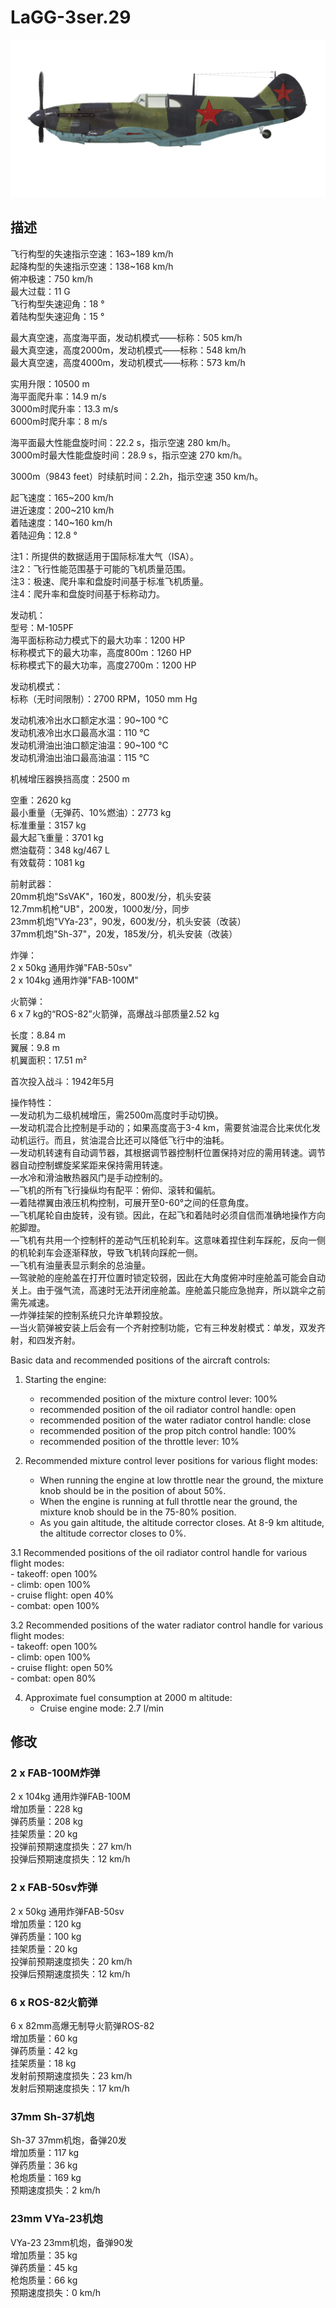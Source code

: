 # LaGG-3ser.29  
  
![lagg3s29](../images/lagg3s29.png)  
  
## 描述  
  
飞行构型的失速指示空速：163~189 km/h  
起降构型的失速指示空速：138~168 km/h  
俯冲极速：750 km/h  
最大过载：11 G  
飞行构型失速迎角：18 °  
着陆构型失速迎角：15 °  
  
最大真空速，高度海平面，发动机模式——标称：505 km/h  
最大真空速，高度2000m，发动机模式——标称：548 km/h  
最大真空速，高度4000m，发动机模式——标称：573 km/h  
  
实用升限：10500 m  
海平面爬升率：14.9 m/s  
3000m时爬升率：13.3 m/s  
6000m时爬升率：8 m/s  
  
海平面最大性能盘旋时间：22.2 s，指示空速 280 km/h。  
3000m时最大性能盘旋时间：28.9 s，指示空速 270 km/h。  
  
3000m（9843 feet）时续航时间：2.2h，指示空速 350 km/h。  
  
起飞速度：165~200 km/h  
进近速度：200~210 km/h  
着陆速度：140~160 km/h  
着陆迎角：12.8 °  
  
注1：所提供的数据适用于国际标准大气（ISA）。  
注2：飞行性能范围基于可能的飞机质量范围。  
注3：极速、爬升率和盘旋时间基于标准飞机质量。  
注4：爬升率和盘旋时间基于标称动力。  
  
发动机：  
型号：M-105PF  
海平面标称动力模式下的最大功率：1200 HP  
标称模式下的最大功率，高度800m：1260 HP  
标称模式下的最大功率，高度2700m：1200 HP  
  
发动机模式：  
标称（无时间限制）：2700 RPM，1050 mm Hg  
  
发动机液冷出水口额定水温：90~100 °C  
发动机液冷出水口最高水温：110 °C  
发动机滑油出油口额定油温：90~100 °C  
发动机滑油出油口最高油温：115 °C  
  
机械增压器换挡高度：2500 m  
  
空重：2620 kg  
最小重量（无弹药、10%燃油）：2773 kg  
标准重量：3157 kg  
最大起飞重量：3701 kg  
燃油载荷：348 kg/467 L  
有效载荷：1081 kg  
  
前射武器：  
20mm机炮"SsVAK"，160发，800发/分，机头安装  
12.7mm机枪"UB"，200发，1000发/分，同步  
23mm机炮"VYa-23"，90发，600发/分，机头安装（改装）  
37mm机炮"Sh-37"，20发，185发/分，机头安装（改装）  
  
炸弹：  
2 x 50kg 通用炸弹"FAB-50sv"  
2 x 104kg 通用炸弹"FAB-100M"  
  
火箭弹：  
6 x 7 kg的“ROS-82”火箭弹，高爆战斗部质量2.52 kg  
  
长度：8.84 m  
翼展：9.8 m  
机翼面积：17.51 m²  
  
首次投入战斗：1942年5月  
  
操作特性：  
—发动机为二级机械增压，需2500m高度时手动切换。  
—发动机混合比控制是手动的；如果高度高于3-4 km，需要贫油混合比来优化发动机运行。而且，贫油混合比还可以降低飞行中的油耗。  
—发动机转速有自动调节器，其根据调节器控制杆位置保持对应的需用转速。调节器自动控制螺旋桨桨距来保持需用转速。  
—水冷和滑油散热器风门是手动控制的。  
—飞机的所有飞行操纵均有配平：俯仰、滚转和偏航。  
—着陆襟翼由液压机构控制，可展开至0-60°之间的任意角度。  
—飞机尾轮自由旋转，没有锁。因此，在起飞和着陆时必须自信而准确地操作方向舵脚蹬。  
—飞机有共用一个控制杆的差动气压机轮刹车。这意味着捏住刹车踩舵，反向一侧的机轮刹车会逐渐释放，导致飞机转向踩舵一侧。  
—飞机有油量表显示剩余的总油量。  
—驾驶舱的座舱盖在打开位置时锁定较弱，因此在大角度俯冲时座舱盖可能会自动关上。由于强气流，高速时无法开闭座舱盖。座舱盖只能应急抛弃，所以跳伞之前需先减速。  
—炸弹挂架的控制系统只允许单颗投放。  
—当火箭弹被安装上后会有一个齐射控制功能，它有三种发射模式：单发，双发齐射，和四发齐射。  
  
Basic data and recommended positions of the aircraft controls:  
1. Starting the engine:  
	- recommended position of the mixture control lever: 100%  
	- recommended position of the oil radiator control handle: open  
	- recommended position of the water radiator control handle: close  
	- recommended position of the prop pitch control handle: 100%  
	- recommended position of the throttle lever: 10%  
  
2. Recommended mixture control lever positions for various flight modes:  
	- When running the engine at low throttle near the ground, the mixture knob should be in the position of about 50%.  
	- When the engine is running at full throttle near the ground, the mixture knob should be in the 75-80% position.  
	- As you gain altitude, the altitude corrector closes. At 8-9 km altitude, the altitude corrector closes to 0%.  
  
3.1 Recommended positions of the oil radiator control handle for various flight modes:  
	- takeoff: open 100%  
	- climb: open 100%  
	- cruise flight: open 40%  
	- combat: open 100%  
  
3.2 Recommended positions of the water radiator control handle for various flight modes:  
	- takeoff: open 100%  
	- climb: open 100%  
	- cruise flight: open 50%  
	- combat: open 80%  
  
4. Approximate fuel consumption at 2000 m altitude:  
	- Cruise engine mode: 2.7 l/min  
  
## 修改  
  
  
### 2 x FAB-100M炸弹  
  
2 x 104kg 通用炸弹FAB-100M  
增加质量：228 kg  
弹药质量：208 kg  
挂架质量：20 kg  
投弹前预期速度损失：27 km/h  
投弹后预期速度损失：12 km/h  
  
### 2 x FAB-50sv炸弹  
  
2 x 50kg 通用炸弹FAB-50sv  
增加质量：120 kg  
弹药质量：100 kg  
挂架质量：20 kg  
投弹前预期速度损失：20 km/h  
投弹后预期速度损失：12 km/h  ﻿
  
### 6 x ROS-82火箭弹  
  
6 x 82mm高爆无制导火箭弹ROS-82  
增加质量：60 kg  
弹药质量：42 kg  
挂架质量：18 kg  
发射前预期速度损失：23 km/h  
发射后预期速度损失：17 km/h  
  
### 37mm Sh-37机炮  
  
Sh-37 37mm机炮，备弹20发  
增加质量：117 kg  
弹药质量：36 kg  
枪炮质量：169 kg  
预期速度损失：2 km/h  
  
### 23mm VYa-23机炮  
  
VYa-23 23mm机炮，备弹90发  
增加质量：35 kg  
弹药质量：45 kg  
枪炮质量：66 kg  
预期速度损失：0 km/h  